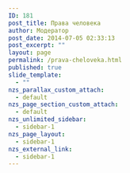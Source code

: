 ```yaml
---
ID: 181
post_title: Права человека
author: Модератор
post_date: 2014-07-05 02:33:13
post_excerpt: ""
layout: page
permalink: /prava-cheloveka.html
published: true
slide_template:
  - ""
nzs_parallax_custom_attach:
  - default
nzs_page_section_custom_attach:
  - default
nzs_unlimited_sidebar:
  - sidebar-1
nzs_page_layout:
  - sidebar-1
nzs_external_link:
  - sidebar-1
---
```

